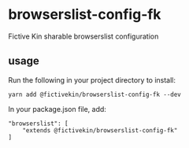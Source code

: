 # browserslist-config-fk
Fictive Kin sharable browserslist configuration

## usage

Run the following in your project directory to install:

```
yarn add @fictivekin/browserslist-config-fk --dev
```

In your package.json file, add:

```
"browserslist": [
    "extends @fictivekin/browserslist-config-fk"
]
```
